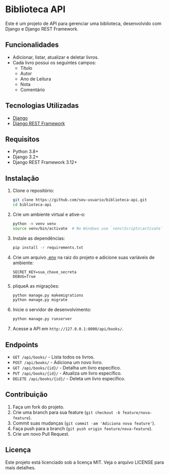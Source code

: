 # Biblioteca API

Este é um projeto de API para gerenciar uma biblioteca, desenvolvido com Django e Django REST Framework.

## Funcionalidades

- Adicionar, listar, atualizar e deletar livros.
- Cada livro possui os seguintes campos:
  - Título
  - Autor
  - Ano de Leitura
  - Nota
  - Comentário

## Tecnologias Utilizadas

- [Django](https://www.djangoproject.com/)
- [Django REST Framework](https://www.django-rest-framework.org/)

## Requisitos

- Python 3.8+
- Django 3.2+
- Django REST Framework 3.12+

## Instalação

1. Clone o repositório:

    ```sh
    git clone https://github.com/seu-usuario/biblioteca-api.git
    cd biblioteca-api
    ```

2. Crie um ambiente virtual e ative-o:

    ```sh
    python -m venv venv
    source venv/bin/activate  # No Windows use `venv\Scripts\activate`
    ```

3. Instale as dependências:

    ```sh
    pip install -r requirements.txt
    ```

4. Crie um arquivo [.env](http://_vscodecontentref_/0) na raiz do projeto e adicione suas variáveis de ambiente:

    ```env
    SECRET_KEY=sua_chave_secreta
    DEBUG=True
    ```

5. pliqueA as migrações:

    ```sh
    python manage.py makemigrations
    python manage.py migrate
    ```

6. Inicie o servidor de desenvolvimento:

    ```sh
    python manage.py runserver
    ```

7. Acesse a API em `http://127.0.0.1:8000/api/books/`.

## Endpoints

- `GET /api/books/` - Lista todos os livros.
- `POST /api/books/` - Adiciona um novo livro.
- `GET /api/books/{id}/` - Detalha um livro específico.
- `PUT /api/books/{id}/` - Atualiza um livro específico.
- `DELETE /api/books/{id}/` - Deleta um livro específico.

## Contribuição

1. Faça um fork do projeto.
2. Crie uma branch para sua feature (`git checkout -b feature/nova-feature`).
3. Commit suas mudanças (`git commit -am 'Adiciona nova feature'`).
4. Faça push para a branch (`git push origin feature/nova-feature`).
5. Crie um novo Pull Request.

## Licença

Este projeto está licenciado sob a licença MIT. Veja o arquivo LICENSE para mais detalhes.
